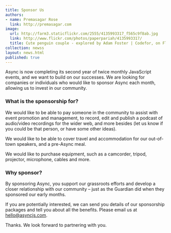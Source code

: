 ```yaml
---
title: Sponsor Us
authors:
- name: Premasagar Rose
  link: http://premasagar.com
image:
  url: http://farm3.staticflickr.com/2555/4135993317_f565c9f8ab.jpg
  link: http://www.flickr.com/photos/paperpariah/4135993317/
  title: Cute penguin couple - explored by Adam Foster | Codefor, on Flickr
collection: newss
layout: news.html
published: true
---
```

Async is now completing its second year of twice monthly JavaScript events,
and we want to build on our successes. We are looking for companies or
individuals who would like to sponsor Async each month, allowing us to invest
in our community.

### What is the sponsorship for?

We would like to be able to pay someone in the community to assist with event
promotion and management, to record, edit and publish a podcast of audio/video
recordings for the wider web, and more besides (let us know if you could be
that person, or have some other ideas).

We would like to be able to cover travel and accommodation for our out-of-town
speakers, and a pre-Async meal.

We would like to purchase equipment, such as a camcorder, tripod, projector,
microphone, cables and more.

### Why sponsor?

By sponsoring Async, you support our grassroots efforts and develop a closer
relationship with our community – just as the Guardian did when they sponsored
our early months.

If you are potentially interested, we can send you details of our sponsorship
packages and tell you about all the benefits. Please email us at
[&#104;&#101;&#108;&#108;&#111;&#064;&#097;&#115;&#121;&#110;&#099;&#106;&#115;&#046;&#099;&#111;&#109;][#mail].

Thanks. We look forward to partnering with you.

[#mail]: &#109;&#97;&#105;&#108;&#x74;&#x6f;&#58;&#104;&#101;&#108;&#108;&#111;&#064;&#097;&#115;&#121;&#110;&#099;&#106;&#115;&#046;&#099;&#111;&#109;
